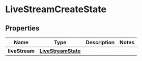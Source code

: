 
# LiveStreamCreateState

## Properties
Name | Type | Description | Notes
------------ | ------------- | ------------- | -------------
**liveStream** | [**LiveStreamState**](LiveStreamState.md) |  | 



